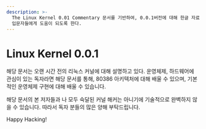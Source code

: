 ```yaml
---
description: >-
  The Linux Kernel 0.01 Commentary 문서를 기반하여, 0.0.1버전에 대해 한글 자료를 작성한다. 해당 자료가 커널
  입문자들에게 도움이 되도록 한다.
---
```


# Linux Kernel 0.0.1

해당 문서는 오랜 시간 전의 리눅스 커널에 대해 설명하고 있다. 운영체제, 하드웨어에 관심이 있는 독자라면  해당 문서를 통해, 80386 아키텍처에 대해 배울 수 있으며, 기본적인 운영체제 구현에 대해 배울 수 있습니다.

해당 문서의 본 저자들과 나 모두 숙달된 커널 해커는 아니기에 기술적으로 완벽하지 않을 수 있습니다. 따라서 독자 분들의 많은 양해 부탁드립니다.

Happy Hacking!


